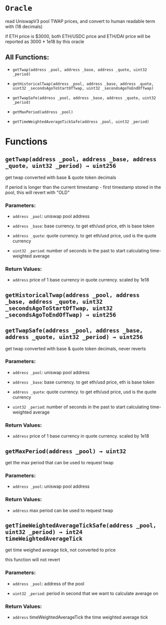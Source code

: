 # `Oracle`

read UniswapV3 pool TWAP prices, and convert to human readable term with (18 decimals)

if ETH price is $3000, both ETH/USDC price and ETH/DAI price will be reported as 3000 * 1e18 by this oracle

## All Functions:

- `getTwap(address _pool, address _base, address _quote, uint32 _period)`

- `getHistoricalTwap(address _pool, address _base, address _quote, uint32 _secondsAgoToStartOfTwap, uint32 _secondsAgoToEndOfTwap)`

- `getTwapSafe(address _pool, address _base, address _quote, uint32 _period)`

- `getMaxPeriod(address _pool)`

- `getTimeWeightedAverageTickSafe(address _pool, uint32 _period)`

# Functions

## `getTwap(address _pool, address _base, address _quote, uint32 _period) → uint256`

get twap converted with base & quote token decimals

if period is longer than the current timestamp - first timestamp stored in the pool, this will revert with "OLD"

### Parameters:

- `address _pool`: uniswap pool address

- `address _base`: base currency. to get eth/usd price, eth is base token

- `address _quote`: quote currency. to get eth/usd price, usd is the quote currency

- `uint32 _period`: number of seconds in the past to start calculating time-weighted average

### Return Values:

- `address` price of 1 base currency in quote currency. scaled by 1e18

## `getHistoricalTwap(address _pool, address _base, address _quote, uint32 _secondsAgoToStartOfTwap, uint32 _secondsAgoToEndOfTwap) → uint256`

## `getTwapSafe(address _pool, address _base, address _quote, uint32 _period) → uint256`

get twap converted with base & quote token decimals, never reverts

### Parameters:

- `address _pool`: uniswap pool address

- `address _base`: base currency. to get eth/usd price, eth is base token

- `address _quote`: quote currency. to get eth/usd price, usd is the quote currency

- `uint32 _period`: number of seconds in the past to start calculating time-weighted average

### Return Values:

- `address` price of 1 base currency in quote currency. scaled by 1e18

## `getMaxPeriod(address _pool) → uint32`

get the max period that can be used to request twap

### Parameters:

- `address _pool`: uniswap pool address

### Return Values:

- `address` max period can be used to request twap

## `getTimeWeightedAverageTickSafe(address _pool, uint32 _period) → int24 timeWeightedAverageTick`

get time weighed average tick, not converted to price

this function will not revert

### Parameters:

- `address _pool`: address of the pool

- `uint32 _period`: period in second that we want to calculate average on

### Return Values:

- `address` timeWeightedAverageTick the time weighted average tick
